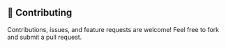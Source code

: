 ## 🤝 Contributing

Contributions, issues, and feature requests are welcome!
Feel free to fork and submit a pull request.
